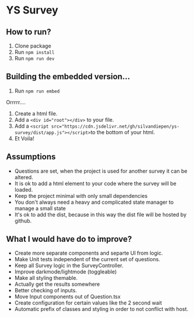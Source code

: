 # YS Survey

## How to run?

1. Clone package
2. Run `npm install`
3. Run `npm run dev`

## Building the embedded version...

1. Run `npm run embed`

Orrrrr....

1. Create a html file.
2. Add a `<div id="root"></div>` to your file.
3. Add a `<script src="https://cdn.jsdelivr.net/gh/silvandiepen/ys-survey/dist/app.js"></script>`to the bottom of your html.
4. Et Voila!

## Assumptions

- Questions are set, when the project is used for another survey it can be altered.
- It is ok to add a html element to your code where the survey will be loaded. 
- Keep the project minimal with only small dependencies
- You don't always need a heavy and complicated state manager to manage a small state
- It's ok to add the dist, because in this way the dist file will be hosted by github.

## What I would have do to improve?

- Create more separate components and separte UI from logic.
- Make Unit tests independent of the current set of questions.
- Keep all Survey logic in the SurveyController.
- Improve darkmode/lightmode (toggleable)
- Make all styling themable.
- Actually get the results somewhere
- Better checking of inputs.
- Move Input components out of Question.tsx
- Create configuration for certain values like the 2 second wait
- Automatic prefix of classes and styling in order to not conflict with host.
